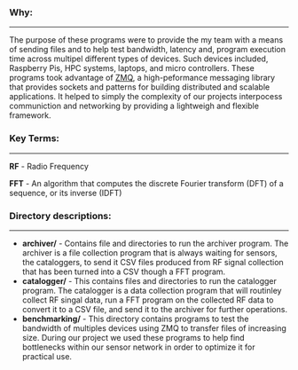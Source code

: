 ### Why:
---
The purpose of these programs were to provide the my team with a means of 
sending files and to help test bandwidth, latency and, program execution time
across multipel different types of devices. Such devices included, Raspberry Pis,
HPC systems, laptops, and micro controllers. These programs took advantage of [ZMQ](https://zeromq.org/),
a high-peformance messaging library that provides sockets and patterns for building
distributed and scalable applications. It helped to simply the complexity of our projects
interpocess communiction and networking by providing a lightweigh and flexible framework.

### Key Terms:
---
**RF** - Radio Frequency

**FFT** - An algorithm that computes the discrete Fourier transform (DFT) of a sequence, or its inverse (IDFT)

### Directory descriptions:
---
+ **archiver/** - Contains file and directories to run the archiver program. The archiver is a file collection program that is always waiting for sensors, the cataloggers, to send it CSV files produced from RF signal collection that has been turned into a CSV though a FFT program. 
+ **catalogger/** - This contains files and directories to run the catalogger program. The catalogger is a data collection program that will routinley collect RF singal data, run a FFT program on the collected RF data to convert it to a CSV file, and send it to the archiver for further operations.
+ **benchmarking/** - This directory contains programs to test the bandwidth of multiples devices using ZMQ to transfer files of increasing size. During our project we used these programs to help find bottlenecks within our sensor network in order to optimize it for practical use. 

